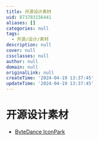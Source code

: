 ```yaml
---
title: 开源设计素材
uid: 873783156441
aliases: []
categories: null
tags:
  - 开源/设计/素材
description: null
cover: null
cssclasses: null
author: null
domain: null
originalLink: null
createTime: '2024-04-19 13:37:45'
updateTime: '2024-04-19 13:37:45'
---
```


# 开源设计素材

- [ByteDance IconPark](https://iconpark.oceanengine.com/home)
